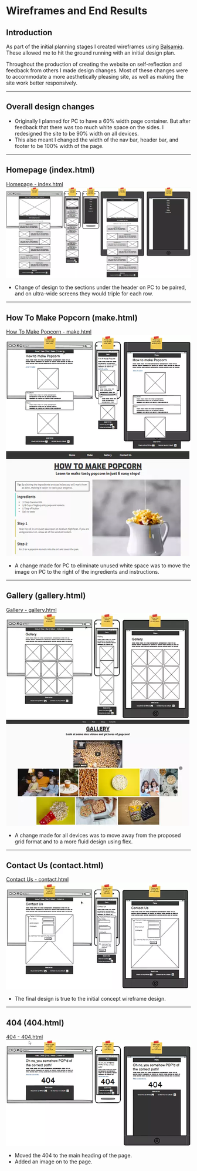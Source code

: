 # **Wireframes and End Results**

## Introduction

As part of the initial planning stages I created wireframes using [Balsamiq](https://balsamiq.com/). These allowed me to hit the ground running with an initial design plan.

Throughout the production of creating the website on self-reflection and feedback from others I made design changes. Most of these changes were to accommodate a more aesthetically pleasing site, as well as making the site work better responsively.
***
## Overall design changes
- Originally I planned for PC to have a 60% width page container. But after feedback that there was too much white space on the sides. I redesigned the site to be 90% width on all devices. 
- This also meant I changed the width of the nav bar, header bar, and footer to be 100% width of the page.
***
## Homepage (index.html)
[Homepage - index.html](https://bobwritescode.github.io/ci-Project1/index.html)\
![index.html Wireframe](assets/docs/wireframes/wf-index.webp)
- Change of design to the sections under the header on PC to be paired, and on ultra-wide screens they would triple for each row.
***
## How To Make Popcorn (make.html)
[How To Make Popcorn - make.html](https://bobwritescode.github.io/ci-Project1/make.html)\
![make.html Wireframe](assets/docs/wireframes/wf-make.webp)\
![make.html Live site](assets/docs/wireframes/make.webp)
- A change made for PC to eliminate unused white space was to move the image on PC to the right of the ingredients and instructions.
***
## Gallery (gallery.html)
[Gallery - gallery.html](https://bobwritescode.github.io/ci-Project1/gallery.html)\
![gallery.html Wireframe](assets/docs/wireframes/wf-gallery.webp)\
![gallery.html Live site](assets/docs/wireframes/gallery.webp)
- A change made for all devices was to move away from the proposed grid format and to a more fluid design using flex.
***
## Contact Us (contact.html)
[Contact Us - contact.html](https://bobwritescode.github.io/ci-Project1/contact.html)\
![contact.html Wireframe](assets/docs/wireframes/wf-contact.webp)
- The final design is true to the initial concept wireframe design.
***
## 404 (404.html)
[404 - 404.html](https://bobwritescode.github.io/ci-Project1/404.html)\
![404.html Wireframe](assets/docs/wireframes/wf-404.webp)
- Moved the 404 to the main heading of the page.
- Added an image on to the page.